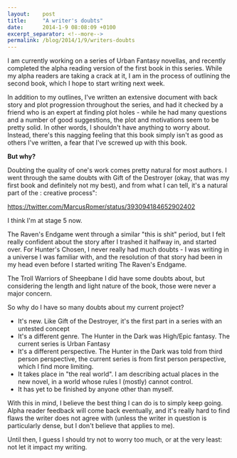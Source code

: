 ```yaml
---
layout:    post
title:     "A writer's doubts"
date:      2014-1-9 08:08:09 +0100
excerpt_separator: <!--more-->
permalink: /blog/2014/1/9/writers-doubts
---
```


I am currently working on a series of Urban Fantasy novellas, and recently completed the alpha reading version of the first book in this series. While my alpha readers are taking a crack at it, I am in the process of outlining the second book, which I hope to start writing next week.

<!--more-->
In addition to my outlines, I've written an extensive document with back story and plot progression throughout the series, and had it checked by a friend who is an expert at finding plot holes - while he had many questions and a number of good suggestions, the plot and motivations seem to be pretty solid. In other words, I shouldn't have anything to worry about. Instead, there's this nagging feeling that this book simply isn't as good as others I've written, a fear that I've screwed up with this book.

**But why?**

Doubting the quality of one's work comes pretty natural for most authors. I went through the same doubts with Gift of the Destroyer (okay, that was my first book and definitely not my best), and from what I can tell, it's a natural part of the : creative process&quot;:

https://twitter.com/MarcusRomer/status/393094184652902402

I think I'm at stage 5 now.

The Raven's Endgame went through a similar &quot;this is shit&quot; period, but I felt really confident about the story after I trashed it halfway in, and started over. For Hunter's Chosen, I never really had much doubts - I was writing in a universe I was familiar with, and the resolution of that story had been in my head even before I started writing The Raven's Endgame.

The Troll Warriors of Sheepbane I did have some doubts about, but considering the length and light nature of the book, those were never a major concern.

So why do I have so many doubts about my current project?
* It's new. Like Gift of the Destroyer, it's the first part in a series with an untested concept
* It's a different genre. The Hunter in the Dark was High/Epic fantasy. The current series is Urban Fantasy
* It's a different perspective. The Hunter in the Dark was told from third person perspective, the current series is from first person perspective, which I find more limiting.
* It takes place in &quot;the real world&quot;. I am describing actual places in the new novel, in a world whose rules I (mostly) cannot control.
* It has yet to be finished by anyone other than myself.

With this in mind, I believe the best thing I can do is to simply keep going. Alpha reader feedback will come back eventually, and it's really hard to find flaws the writer does not agree with (unless the writer in question is particularly dense, but I don't believe that applies to me).

Until then, I guess I should try not to worry too much, or at the very least: not let it impact my writing.